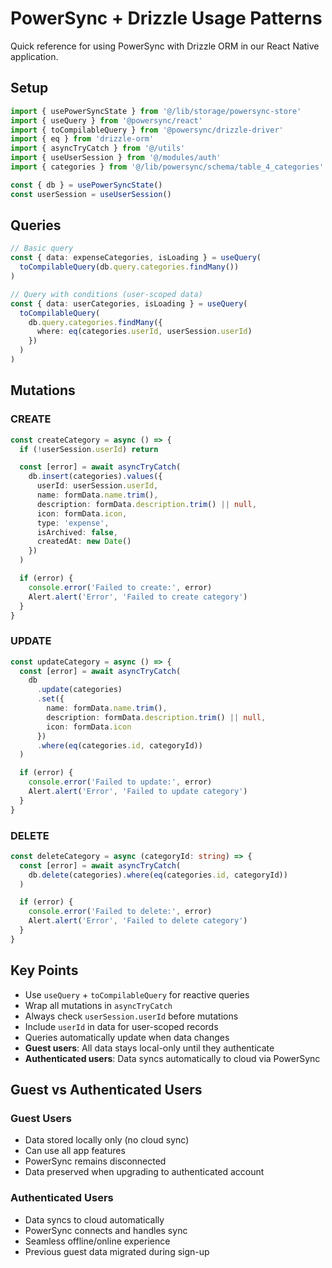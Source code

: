 # PowerSync + Drizzle Usage Patterns

Quick reference for using PowerSync with Drizzle ORM in our React Native application.

## Setup

```typescript
import { usePowerSyncState } from '@/lib/storage/powersync-store'
import { useQuery } from '@powersync/react'
import { toCompilableQuery } from '@powersync/drizzle-driver'
import { eq } from 'drizzle-orm'
import { asyncTryCatch } from '@/utils'
import { useUserSession } from '@/modules/auth'
import { categories } from '@/lib/powersync/schema/table_4_categories'

const { db } = usePowerSyncState()
const userSession = useUserSession()
```

## Queries

```typescript
// Basic query
const { data: expenseCategories, isLoading } = useQuery(
  toCompilableQuery(db.query.categories.findMany())
)

// Query with conditions (user-scoped data)
const { data: userCategories, isLoading } = useQuery(
  toCompilableQuery(
    db.query.categories.findMany({
      where: eq(categories.userId, userSession.userId)
    })
  )
)
```

## Mutations

### CREATE

```typescript
const createCategory = async () => {
  if (!userSession.userId) return

  const [error] = await asyncTryCatch(
    db.insert(categories).values({
      userId: userSession.userId,
      name: formData.name.trim(),
      description: formData.description.trim() || null,
      icon: formData.icon,
      type: 'expense',
      isArchived: false,
      createdAt: new Date()
    })
  )

  if (error) {
    console.error('Failed to create:', error)
    Alert.alert('Error', 'Failed to create category')
  }
}
```

### UPDATE

```typescript
const updateCategory = async () => {
  const [error] = await asyncTryCatch(
    db
      .update(categories)
      .set({
        name: formData.name.trim(),
        description: formData.description.trim() || null,
        icon: formData.icon
      })
      .where(eq(categories.id, categoryId))
  )

  if (error) {
    console.error('Failed to update:', error)
    Alert.alert('Error', 'Failed to update category')
  }
}
```

### DELETE

```typescript
const deleteCategory = async (categoryId: string) => {
  const [error] = await asyncTryCatch(
    db.delete(categories).where(eq(categories.id, categoryId))
  )

  if (error) {
    console.error('Failed to delete:', error)
    Alert.alert('Error', 'Failed to delete category')
  }
}
```

## Key Points

- Use `useQuery` + `toCompilableQuery` for reactive queries
- Wrap all mutations in `asyncTryCatch`
- Always check `userSession.userId` before mutations
- Include `userId` in data for user-scoped records
- Queries automatically update when data changes
- **Guest users**: All data stays local-only until they authenticate
- **Authenticated users**: Data syncs automatically to cloud via PowerSync

## Guest vs Authenticated Users

### Guest Users

- Data stored locally only (no cloud sync)
- Can use all app features
- PowerSync remains disconnected
- Data preserved when upgrading to authenticated account

### Authenticated Users

- Data syncs to cloud automatically
- PowerSync connects and handles sync
- Seamless offline/online experience
- Previous guest data migrated during sign-up

